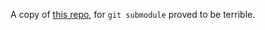 A copy of [this repo](https://github.com/tinted-theming/base16-shell/), for `git submodule` proved to be terrible.
